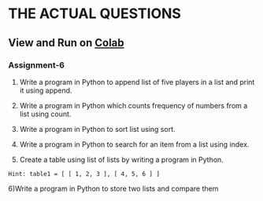 # THE ACTUAL QUESTIONS

## View and Run on [Colab](https://colab.research.google.com/drive/1qa5AkZeyJjUcxpY6uIDh4TEFaL3izE3u?usp=sharing)

### Assignment-6

1) Write a program in Python to append list of five players in a list and print it using append.

2) Write a program in Python which counts frequency of numbers from a list using count.

3) Write a program in Python to sort list using sort.

4) Write a program in Python to search for an item from a list using index.

5) Create a table using list of lists by writing a program in Python.

```
Hint: table1 = [ [ 1, 2, 3 ], [ 4, 5, 6 ] ]
```

6)Write a program in Python to store two lists and compare them
